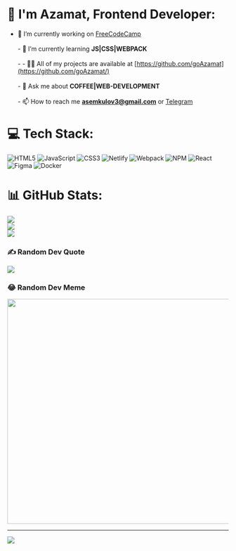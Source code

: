 # 💫 I'm Azamat, Frontend Developer:
- 🔭 I’m currently working on [FreeCodeCamp](https://www.freecodecamp.org/)<br><br>- 🌱 I’m currently learning **JS|CSS|WEBPACK**<br><br>- - 👨‍💻 All of my projects are available at [https://github.com/goAzamat](https://github.com/goAzamat/)<br><br>- 💬 Ask me about **COFFEE|WEB-DEVELOPMENT**<br><br>- 📫 How to reach me **asemkulov3@gmail.com** or [Telegram](https://t.me/azamatlab/)<br>

# 💻 Tech Stack:
![HTML5](https://img.shields.io/badge/html5-%23E34F26.svg?style=for-the-badge&logo=html5&logoColor=white) ![JavaScript](https://img.shields.io/badge/javascript-%23323330.svg?style=for-the-badge&logo=javascript&logoColor=%23F7DF1E) ![CSS3](https://img.shields.io/badge/css3-%231572B6.svg?style=for-the-badge&logo=css3&logoColor=white) ![Netlify](https://img.shields.io/badge/netlify-%23000000.svg?style=for-the-badge&logo=netlify&logoColor=#00C7B7) ![Webpack](https://img.shields.io/badge/webpack-%238DD6F9.svg?style=for-the-badge&logo=webpack&logoColor=black) ![NPM](https://img.shields.io/badge/NPM-%23000000.svg?style=for-the-badge&logo=npm&logoColor=white) ![React](https://img.shields.io/badge/react-%2320232a.svg?style=for-the-badge&logo=react&logoColor=%2361DAFB) 	![Figma](https://img.shields.io/badge/figma-%23F24E1E.svg?style=for-the-badge&logo=figma&logoColor=white) ![Docker](https://img.shields.io/badge/docker-%230db7ed.svg?style=for-the-badge&logo=docker&logoColor=white)
# 📊 GitHub Stats:
![](https://github-readme-stats.vercel.app/api?username=goAzamat&theme=highcontrast&hide_border=false&include_all_commits=false&count_private=false)<br/>
![](https://github-readme-streak-stats.herokuapp.com/?user=goAzamat&theme=highcontrast&hide_border=false)<br/>
![](https://github-readme-stats.vercel.app/api/top-langs/?username=goAzamat&theme=highcontrast&hide_border=false&include_all_commits=false&count_private=false&layout=compact)

### ✍️ Random Dev Quote
![](https://quotes-github-readme.vercel.app/api?type=horizontal&theme=radical)

### 😂 Random Dev Meme
<img src="https://rm.up.railway.app/" width="512px"/>

---
[![](https://visitcount.itsvg.in/api?id=goAzamat&icon=5&color=1)](https://visitcount.itsvg.in)

<!-- Proudly created with GPRM ( https://gprm.itsvg.in ) -->
